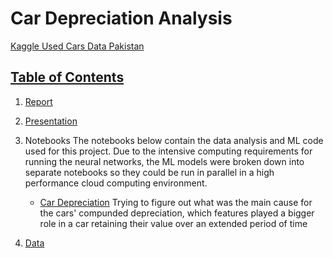 # Car Depreciation Analysis

[Kaggle Used Cars Data Pakistan](https://www.kaggle.com/karimali/used-cars-data-pakistan/)  

## [Table of Contents](#table-of-contents)

1. [Report](https://docs.google.com/document/d/1wZ3qS7wx8Me2SjAUeEmiceNjyG_RqWtmhj9rrlSoCtY/edit)
    
   
    
 2. [Presentation](https://docs.google.com/presentation/d/1eILZgGDAu2hmp4svdQTobxAEfFhRe7a7B7V9mey3CRU/edit#slide=id.gc8248dda35_0_1417) 
 

 
 
 3. Notebooks 
The notebooks below contain the data analysis and ML code used for this project. Due to the intensive computing requirements for running the neural networks, the ML models were broken down into separate notebooks so they could be run in parallel in a high performance cloud computing environment. 
    - [Car Depreciation](https://github.com/sethorus30/Car_depreciation-analysis/blob/main/Capstone_machine_learning-depreciation_per_year_compounded.ipynb) Trying to figure out what was the main cause for the cars' compunded depreciation, which features played a bigger role in a car retaining their value over an extended period of time
    
 4. [Data](https://www.kaggle.com/karimali/used-cars-data-pakistan/)
    
